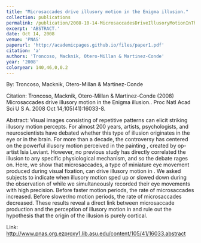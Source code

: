 ```yaml
---
title: "Microsaccades drive illusory motion in the Enigma illusion."
collection: publications
permalink: /publication/2008-10-14-MicrosaccadesDriveIllusoryMotionInTheEnigmaIllusion_
excerpt: 'ABSTRACT.'
date: Oct 14, 2008
venue: 'PNAS'
paperurl: 'http://academicpages.github.io/files/paper1.pdf'
citation: 'a'
authors: 'Troncoso, Macknik, Otero-Millan & Martinez-Conde'
year: '2008'
coloryear: 140,46,0,0.2
---
```


By: Troncoso, Macknik, Otero-Millan & Martinez-Conde

Citation: Troncoso, Macknik, Otero-Millan & Martinez-Conde (2008) Microsaccades drive illusory motion in the Enigma illusion.. Proc Natl Acad Sci U S A. 2008 Oct 14;105(41):16033-8. 

Abstract: Visual images consisting of repetitive patterns can elicit striking illusory motion percepts. For almost 200 years, artists, psychologists, and neuroscientists have debated whether this type of illusion originates in the eye or in the brain. For more than a decade, the controversy has centered on the powerful illusory motion perceived in the painting , created by op-artist Isia Leviant. However, no previous study has directly correlated the illusion to any specific physiological mechanism, and so the debate rages on. Here, we show that microsaccades, a type of miniature eye movement produced during visual fixation, can drive illusory motion in . We asked subjects to indicate when illusory motion sped up or slowed down during the observation of while we simultaneously recorded their eye movements with high precision. Before faster motion periods, the rate of microsaccades increased. Before slower/no motion periods, the rate of microsaccades decreased. These results reveal a direct link between microsaccade production and the perception of illusory motion in and rule out the hypothesis that the origin of the illusion is purely cortical.

Link: http://www.pnas.org.ezproxy1.lib.asu.edu/content/105/41/16033.abstract

